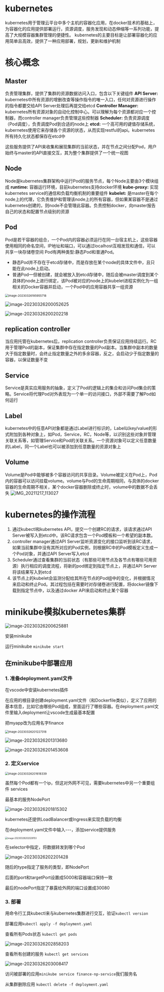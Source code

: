# kubernetes
kubernetes用于管理云平台中多个主机的容器化应用，在docker技术的基础上，为容器化的应用提供部署运行，资源调度，服务发现和动态伸缩等一系列功能，提高了大规模容器集群管理的便捷性。
kubernetes的主要目标是让部署容器化的应用简单且高效，提供了一种应用部署，规划，更新和维护机制

# 核心概念
## Master
负责管理集群，提供了集群的资源数据访问入口，包含以下关键组件
**API Server:** kubernetes中所有资源的增删改查等操作指令的唯一入口，任何对资源进行操作的指令都要交给API Server处理后再提交给etcd
**Controller Manager:** kubernetes所有资源对象的自动化控制中心。可以理解为每个资源都对应一个控制器，而controller manager负责管理这些控制器
**Scheduler:** 负责资源调度（Pod调度），负责调度Pod到合适的node上
**etcd:** 一个高可用的键值存储系统，kubernetes使用它来存储各个资源的状态，从而实现restful的api。kubernetes所有持久化状态都保存在etcd中

这些服务提供了API来收集和展现集群的当前状态，并在节点之间分配Pod，用户始终与master的API直接交互，其为整个集群提供了一个统一视图
## Node
Node是kubernetes集群架构中运行Pod的服务节点，每个Node主要由3个模块组成
**runtime:** 容器运行环境，目前kubernetes支持docker环境
**kube-proxy:** 实现kubernetes service的通信和负载均衡机制的重要组件
**kubelet:** 是master在每个node上的代理，它负责维护和管理该node上的所有容器，但如果某容器不是通过kubernetes创建的，则node不会管理此容器。负责控制docker，向master报告自己的状态和配置节点级别的资源

## Pod
Pod是若干容器的组合，一个Pod内的容器必须运行在同一台宿主机上，这些容器使用相同的命名空间，IP地址和端口，可以通过localhost互相发现和通信，可以共享一块存储卷空间
Pod有两种类型:静态Pod和普通Pod。

* 静态Pod并不存在于etcd存储中，而是存放在某个node的具体文件中，且只能在此node上启动。
* 普通Pod一但被创建，就会被放入到etcd存储中，随后会被master调度到某个具体的node上进行绑定，该Pod被对应的node上的kubelet进程实例化为一组相关的Docker容器并启动，一个Pod中的应用容器共享一组资源

<img src="https://raw.githubusercontent.com/liang636600/cloudImg/master/images/image-20230326195955718.png" alt="image-20230326195955718" style="zoom:67%;" />

![image-20230326200052625](https://raw.githubusercontent.com/liang636600/cloudImg/master/images/image-20230326200052625.png)

![image-20230326200202218](https://raw.githubusercontent.com/liang636600/cloudImg/master/images/image-20230326200202218.png)

## replication controller

当应用托管在kubernetes后，replication controller负责保证应用持续运行。RC用于管理Pod的副本，保证集群中存在指定数量的Pod副本。当集群中副本的数量大于指定数量时，会终止指定数量之外的多余容器，反之，会启动少于指定数量的容器，以保证数量不变
## Service
Service是真实应用服务的抽象，定义了Pod的逻辑上的集合和访问Pod集合的策略。Service将代理Pod对外表现为一个单一的访问接口，外部不需要了解Pod如何运行
## Label
kubernetes中的任意API对象都是通过Label进行标识的，Label以key/value的形式附加到各种对象上，如Pod，Service，RC，Node等，以识别这些对象并管理关联关系等，如管理Service和Pod的关联关系。一个资源对象可以定义任意数量的Label，同一个Label也可以被添加到任意数量的资源对象上
## Volume
Volume是Pod中能够被多个容器访问的共享目录。Volume被定义在Pod上，Pod内的容器可以访问挂载volume。volume与Pod的生命周期相同，与具体的docker容器的生命周期不相关，某个docker容器删除或终止时，volume中的数据不会丢失
![IMG_20211217_113027](https://raw.githubusercontent.com/liang636600/cloudImg/master/images/IMG_20211217_113027.jpg)

# kubernetes的操作流程
1. 通过kubectl和kubernetes API，提交一个创建RC的请求，该请求通过API Server被写入到etcd中。该RC请求包含一个Pod模板和一个希望的副本数。
2. controller manager通过API Server监听资源变化的接口监听到该RC请求，如果当前集群中没有其所对应的Pod实例，则根据RC中的Pod模板定义生成一个Pod对象，并通过API Server写入etcd
3. Scheduler通过查看集群的当前状态（有那些可用节点及各节点有哪些可用资源）执行相应的调度流程，将新的pod绑定到指定节点上，并通过API Server将该结果写入到etcd
4. 该节点上的kubelet会监测分配给其所在节点的Pod组中的变化，并根据情况来启动和终止Pod。其过程包括在需要时对存储卷进行配置，将docker镜像下载到指定节点中，以及通过docker API来启动和终止某个容器

# minikube模拟kubernetes集群

![image-20230326200625881](https://raw.githubusercontent.com/liang636600/cloudImg/master/images/image-20230326200625881.png)

安装minikube

运行minikube `minikube start`

## 在minikube中部署应用

### 1. 准备deployment.yaml文件

在vscode中安装kubernetes插件

在应用的根目录创建deployment.yaml文件（和Dockerfile类似），定义了应用的基本信息，比如它由哪些Pod组成，里面运行了哪些容器。在deployment.yaml文件里输入deployment让vscode生成最基本配置

把myapp改为应用名字finance

<img src="https://raw.githubusercontent.com/liang636600/cloudImg/master/images/image-20230326201227318.png" alt="image-20230326201227318" style="zoom: 67%;" />

![image-20230326201313680](https://raw.githubusercontent.com/liang636600/cloudImg/master/images/image-20230326201313680.png)

![image-20230326201453608](https://raw.githubusercontent.com/liang636600/cloudImg/master/images/image-20230326201453608.png)

### 2. 定义service

<img src="https://raw.githubusercontent.com/liang636600/cloudImg/master/images/image-20230326201618339.png" alt="image-20230326201618339" style="zoom:67%;" />

虽然每个Pod都有一个ip，但这对外网不可见，需要kubernetes中另一个重要组件 services

最基本的服务NodePort

![image-20230326201815302](https://raw.githubusercontent.com/liang636600/cloudImg/master/images/image-20230326201815302.png)

kubernetes还提供LoadBalancer或Ingress来实现负载的均衡

在deployment.yaml文件中输入---，添加service提供服务

<img src="https://raw.githubusercontent.com/liang636600/cloudImg/master/images/image-20230326202026153.png" alt="image-20230326202026153" style="zoom:50%;" />

在selector中指定，将数据转发到哪个Pod

![image-20230326202201428](https://raw.githubusercontent.com/liang636600/cloudImg/master/images/image-20230326202201428.png)

随后的type指定了服务的类型，即NodePort

后面的port和targetPort设置成5000和容器端口保持一致

最后的nodePort指定了暴露给外网的端口设置成30080

### 3. 部署

用命令行工具kubectl来与kubernetes集群进行交互，验证`kubectl version`

部署应用`kubectl apply -f deployment.yaml`

查看所有Pods状态 `kubectl get pods`

![image-20230326202858203](https://raw.githubusercontent.com/liang636600/cloudImg/master/images/image-20230326202858203.png)

查看所有创建的服务 `kubectl get services`

![image-20230326203008417](https://raw.githubusercontent.com/liang636600/cloudImg/master/images/image-20230326203008417.png)

访问被部署的应用`minikube service finance-np-service`我们服务名

从集群删除应用 `kubectl delete -f deployment.yaml`
